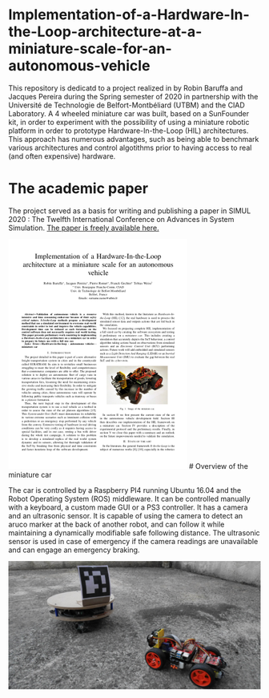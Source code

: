 # Implementation-of-a-Hardware-In-the-Loop-architecture-at-a-miniature-scale-for-an-autonomous-vehicle

This repository is dedicatd to a project realized in by Robin Baruffa and Jacques Pereira during the Spring semester of 2020 in partnership with the Université de Technologie de Belfort-Montbéliard (UTBM) and the CIAD Laboratory.
A 4 wheeled miniature car was built, based on a SunFounder kit, in order to experiment with the possibility of using a miniature robotic platform in order to prototype Hardware-In-the-Loop (HIL) architectures. This approach has numerous advantages, such as being able to benchmark various architectures and control algotithms prior to having access to real (and often expensive) hardware.

#  The academic paper

The project served as a basis for writing and publishing a paper in SIMUL 2020 : The Twelfth International Conference on Advances in System Simulation. [The paper is freely available here.](https://www.researchgate.net/publication/345008126_Mixed_Reality_Autonomous_Vehicle_Simulation_Implementation_of_a_Hardware-In-the-Loop_Architecture_at_a_Miniature_Scale)

<img src="https://raw.githubusercontent.com/RobinBaruffa/Implementation-of-a-Hardware-In-the-Loop-architecture-at-a-miniature-scale-for-an-autonomous-vehicle/master/Documentation_and_misc/articleimg.png" height="459" width="357">
# Overview of the miniature car

The car is controlled by a Raspberry PI4 running Ubuntu 16.04 and the Robot Operating System (ROS) middleware. It can be controlled manually with a keyboard, a custom made GUI or a PS3 controller. It has a camera and an ultrasonic sensor. It is capable of using the camera to detect an aruco marker at the back of another robot, and can follow it while maintaining a dynamically modifiable safe following distance. The ultrasonic sensor is used in case of emergency if the camera readings are unavailable and can engage an emergency braking. 

![](https://raw.githubusercontent.com/RobinBaruffa/Implementation-of-a-Hardware-In-the-Loop-architecture-at-a-miniature-scale-for-an-autonomous-vehicle/master/Documentation_and_misc/omniROS_and_robot.JPG)
